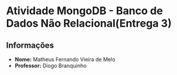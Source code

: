# Atividade MongoDB - Banco de Dados Não Relacional(Entrega 3)

## Informações
- **Nome:** Matheus Fernando Vieira de Melo
- **Professor:** Diogo Branquinho